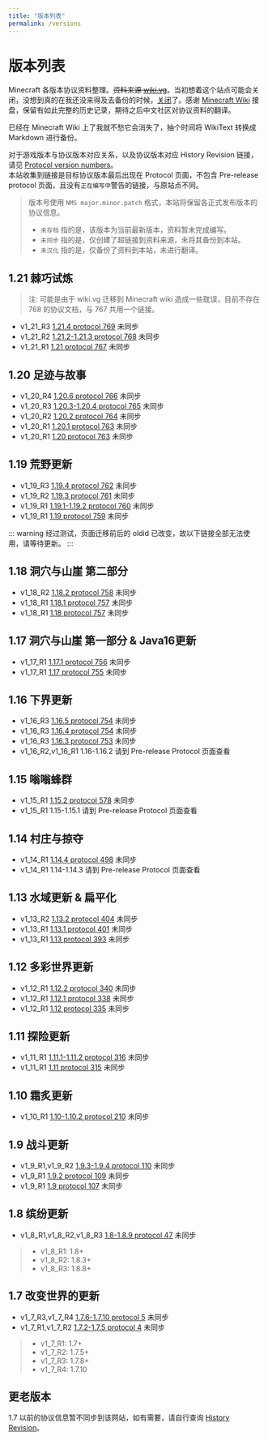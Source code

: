 ```yaml
---
title: "版本列表"
permalink: /versions
---
```


# 版本列表

Minecraft 各版本协议资料整理。~~资料来源 [wiki.vg](https://wiki.vg/Protocol)~~。当初想着这个站点可能会关闭，没想到真的在我还没来得及去备份的时候，[关闭](https://tkte.ch/articles/2024/11/11/sunsetting.html)了。感谢 [Minecraft Wiki](https://minecraft.wiki/w/Minecraft_Wiki:Projects/wiki.vg_merge#Project_pages) 接盘，保留有如此完整的历史记录，期待之后中文社区对协议资料的翻译。

已经在 Minecraft Wiki 上了我就不愁它会消失了，抽个时间将 WikiText 转换成 Markdown 进行备份。

对于游戏版本与协议版本对应关系，以及协议版本对应 History Revision 链接，请见 [Protocol version numbers](https://minecraft.wiki/w/Minecraft_Wiki:Projects/wiki.vg_merge/Protocol_version_numbers)。  
本站收集到链接是目标协议版本最后出现在 Protocol 页面，不包含 Pre-release protocol 页面，且没有`正在编写中`警告的链接，与原站点不同。

> 版本号使用 `NMS major.minor.patch` 格式，本站将保留各正式发布版本的协议信息。
>
> + `未存档` 指的是，该版本为当前最新版本，资料暂未完成编写。
> + `未同步` 指的是，仅创建了超链接到资料来源，未将其备份到本站。
> + `未汉化` 指的是，仅备份了资料到本站，未进行翻译。

## 1.21 棘巧试炼

> 注: 可能是由于 wiki.vg 迁移到 Minecraft wiki 造成一些耽误，目前不存在 768 的协议文档，与 767 共用一个链接。

+ v1_21_R3 [1.21.4 protocol 769](https://minecraft.wiki/w/Java_Edition_protocol) 未同步
+ v1_21_R2 [1.21.2-1.21.3 protocol 768](https://minecraft.wiki/w/Java_Edition_protocol?oldid=2789623) 未同步
+ v1_21_R1 [1.21 protocol 767](https://minecraft.wiki/w/Java_Edition_protocol?oldid=2789623) 未同步

## 1.20 足迹与故事

+ v1_20_R4 [1.20.6 protocol 766](https://minecraft.wiki/w/Java_Edition_protocol?&oldid=2773290) 未同步
+ v1_20_R3 [1.20.3-1.20.4 protocol 765](https://minecraft.wiki/w/Java_Edition_protocol?oldid=2773281) 未同步
+ v1_20_R2 [1.20.2 protocol 764](https://minecraft.wiki/w/Java_Edition_protocol?oldid=2773142) 未同步
+ v1_20_R1 [1.20.1 protocol 763](https://minecraft.wiki/w/Java_Edition_protocol?oldid=2773082) 未同步
+ v1_20_R1 [1.20 protocol 763](https://minecraft.wiki/w/Java_Edition_protocol?oldid=2773031) 未同步

## 1.19 荒野更新

+ v1_19_R3 [1.19.4 protocol 762](https://minecraft.wiki/w/Java_Edition_protocol?oldid=2773029) 未同步
+ v1_19_R2 [1.19.3 protocol 761](https://minecraft.wiki/w/Java_Edition_protocol?oldid=2773017) 未同步
+ v1_19_R1 [1.19.1-1.19.2 protocol 760](https://minecraft.wiki/w/Java_Edition_protocol?oldid=2772948) 未同步
+ v1_19_R1 [1.19 protocol 759](https://minecraft.wiki/w/Java_Edition_protocol?oldid=2772904) 未同步

::: warning
经过测试，页面迁移前后的 oldid 已改变，故以下链接全部无法使用，请等待更新。
:::

## 1.18 洞穴与山崖 第二部分

+ v1_18_R2 [1.18.2 protocol 758](https://minecraft.wiki/w/Java_Edition_protocol?oldid=17499) 未同步
+ v1_18_R1 [1.18.1 protocol 757](https://minecraft.wiki/w/Java_Edition_protocol?oldid=17341) 未同步
+ v1_18_R1 [1.18 protocol 757](https://minecraft.wiki/w/Java_Edition_protocol?oldid=17184) 未同步

## 1.17 洞穴与山崖 第一部分 & Java16更新

+ v1_17_R1 [1.17.1 protocol 756](https://minecraft.wiki/w/Java_Edition_protocol?oldid=17159) 未同步
+ v1_17_R1 [1.17 protocol 755](https://minecraft.wiki/w/Java_Edition_protocol?oldid=16866) 未同步

## 1.16 下界更新

+ v1_16_R3 [1.16.5 protocol 754](https://minecraft.wiki/w/Java_Edition_protocol?oldid=16681) 未同步
+ v1_16_R3 [1.16.4 protocol 754](https://minecraft.wiki/w/Java_Edition_protocol?oldid=16317) 未同步
+ v1_16_R3 [1.16.3 protocol 753](https://minecraft.wiki/w/Java_Edition_protocol?oldid=16091) 未同步
+ v1_16_R2,v1_16_R1 1.16-1.16.2 请到 Pre-release Protocol 页面查看

## 1.15 嗡嗡蜂群

+ v1_15_R1 [1.15.2 protocol 578](https://minecraft.wiki/w/Java_Edition_protocol?oldid=15901) 未同步
+ v1_15_R1 1.15-1.15.1 请到 Pre-release Protocol 页面查看

## 1.14 村庄与掠夺

+ v1_14_R1 [1.14.4 protocol 498](https://minecraft.wiki/w/Java_Edition_protocol?oldid=15289) 未同步
+ v1_14_R1 1.14-1.14.3 请到 Pre-release Protocol 页面查看

## 1.13 水域更新 & 扁平化

+ v1_13_R2 [1.13.2 protocol 404](https://minecraft.wiki/w/Java_Edition_protocol?oldid=14889) 未同步
+ v1_13_R1 [1.13.1 protocol 401](https://minecraft.wiki/w/Java_Edition_protocol?oldid=14301) 未同步
+ v1_13_R1 [1.13 protocol 393](https://minecraft.wiki/w/Java_Edition_protocol?oldid=14300) 未同步

## 1.12 多彩世界更新

+ v1_12_R1 [1.12.2 protocol 340](https://minecraft.wiki/w/Java_Edition_protocol?oldid=14204) 未同步
+ v1_12_R1 [1.12.1 protocol 338](https://minecraft.wiki/w/Java_Edition_protocol?oldid=13339) 未同步
+ v1_12_R1 [1.12 protocol 335](https://minecraft.wiki/w/Java_Edition_protocol?oldid=13286) 未同步

## 1.11 探险更新

+ v1_11_R1 [1.11.1-1.11.2 protocol 316](https://minecraft.wiki/w/Java_Edition_protocol?oldid=8543) 未同步
+ v1_11_R1 [1.11 protocol 315](https://minecraft.wiki/w/Java_Edition_protocol?oldid=8405) 未同步

## 1.10 霜炙更新

+ v1_10_R1 [1.10-1.10.2 protocol 210](https://minecraft.wiki/w/Java_Edition_protocol?oldid=8235) 未同步

## 1.9 战斗更新

+ v1_9_R1,v1_9_R2 [1.9.3-1.9.4 protocol 110](https://minecraft.wiki/w/Java_Edition_protocol?oldid=7959) 未同步
+ v1_9_R1 [1.9.2 protocol 109](https://minecraft.wiki/w/Java_Edition_protocol?oldid=7817) 未同步
+ v1_9_R1 [1.9 protocol 107](https://minecraft.wiki/w/Java_Edition_protocol?oldid=7644) 未同步

## 1.8 缤纷更新

+ v1_8_R1,v1_8_R2,v1_8_R3 [1.8-1.8.9 protocol 47](https://minecraft.wiki/w/Java_Edition_protocol?oldid=7368) 未同步

> - v1_8_R1: 1.8+
> - v1_8_R2: 1.8.3+
> - v1_8_R3: 1.8.8+

## 1.7 改变世界的更新

+ v1_7_R3,v1_7_R4 [1.7.6-1.7.10 protocol 5](https://minecraft.wiki/w/Java_Edition_protocol?oldid=6003) 未同步
+ v1_7_R1,v1_7_R2 [1.7.2-1.7.5 protocol 4](https://minecraft.wiki/w/Java_Edition_protocol?oldid=5486) 未同步

> - v1_7_R1: 1.7+
> - v1_7_R2: 1.7.5+
> - v1_7_R3: 1.7.8+
> - v1_7_R4: 1.7.10

## 更老版本

1.7 以前的协议信息暂不同步到该网站，如有需要，请自行查询 [History Revision](https://minecraft.wiki/w/Java_Edition_protocol?offset=20131029123800&limit=500&action=history)。

